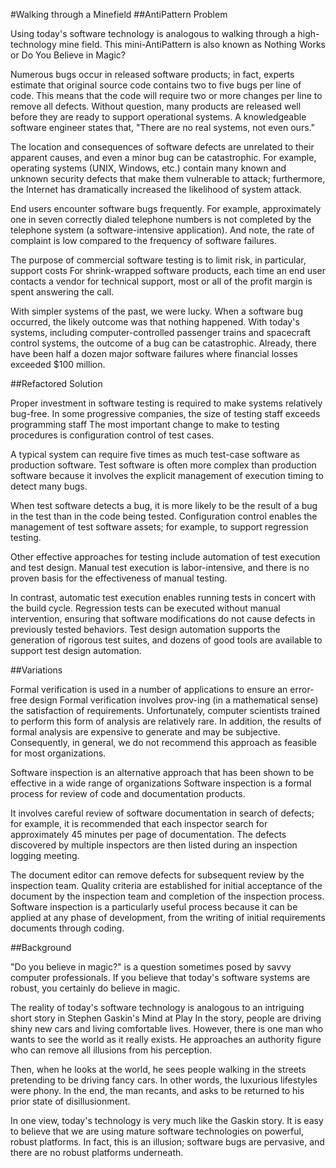 #Walking through a Minefield
##AntiPattern Problem

Using today's software technology is analogous to walking through a high-technology mine field. This mini-AntiPattern is also known as Nothing Works or Do You Believe in Magic?

Numerous bugs occur in released software products; in fact, experts estimate that original source code contains two to five bugs per line of code. This means that the code will require two or more changes per line to remove all defects. Without question, many products are released well before they are ready to support operational systems. A knowledgeable software engineer states that, "There are no real systems, not even ours."

The location and consequences of software defects are unrelated to their apparent causes, and even a minor bug can be catastrophic. For example, operating systems (UNIX, Windows, etc.) contain many known and unknown security defects that make them vulnerable to attack; furthermore, the Internet has dramatically increased the likelihood of system attack.

End users encounter software bugs frequently. For example, approximately one in seven correctly dialed telephone numbers is not completed by the telephone system (a software-intensive application). And note, the rate of complaint is low compared to the frequency of software failures.

The purpose of commercial software testing is to limit risk, in particular, support costs For shrink-wrapped software products, each time an end user contacts a vendor for technical support, most or all of the profit margin is spent answering the call.

With simpler systems of the past, we were lucky. When a software bug occurred, the likely outcome was that nothing happened. With today's systems, including computer-controlled passenger trains and spacecraft control systems, the outcome of a bug can be catastrophic. Already, there have been half a dozen major software failures where financial losses exceeded $100 million.

##Refactored Solution

Proper investment in software testing is required to make systems relatively bug-free. In some progressive companies, the size of testing staff exceeds programming staff The most important change to make to testing procedures is configuration control of test cases.

A typical system can require five times as much test-case software as production software. Test software is often more complex than production software because it involves the explicit management of execution timing to detect many bugs.

When test software detects a bug, it is more likely to be the result of a bug in the test than in the code being tested. Configuration control enables the management of test software assets; for example, to support regression testing.

Other effective approaches for testing include automation of test execution and test design. Manual test execution is labor-intensive, and there is no proven basis for the effectiveness of manual testing.

In contrast, automatic test execution enables running tests in concert with the build cycle. Regression tests can be executed without manual intervention, ensuring that software modifications do not cause defects in previously tested behaviors. Test design automation supports the generation of rigorous test suites, and dozens of good tools are available to support test design automation.

##Variations

Formal verification is used in a number of applications to ensure an error-free design Formal verification involves prov-ing (in a mathematical sense) the satisfaction of requirements. Unfortunately, computer scientists trained to perform this form of analysis are relatively rare. In addition, the results of formal analysis are expensive to generate and may be subjective. Consequently, in general, we do not recommend this approach as feasible for most organizations.

Software inspection is an alternative approach that has been shown to be effective in a wide range of organizations Software inspection is a formal process for review of code and documentation products.

It involves careful review of software documentation in search of defects; for example, it is recommended that each inspector search for approximately 45 minutes per page of documentation. The defects discovered by multiple inspectors are then listed during an inspection logging meeting.

The document editor can remove defects for subsequent review by the inspection team. Quality criteria are established for initial acceptance of the document by the inspection team and completion of the inspection process. Software inspection is a particularly useful process because it can be applied at any phase of development, from the writing of initial requirements documents through coding.

##Background

"Do you believe in magic?" is a question sometimes posed by savvy computer professionals. If you believe that today's software systems are robust, you certainly do believe in magic.

The reality of today's software technology is analogous to an intriguing short story in Stephen Gaskin's Mind at Play In the story, people are driving shiny new cars and living comfortable lives. However, there is one man who wants to see the world as it really exists. He approaches an authority figure who can remove all illusions from his perception.

Then, when he looks at the world, he sees people walking in the streets pretending to be driving fancy cars. In other words, the luxurious lifestyles were phony. In the end, the man recants, and asks to be returned to his prior state of disillusionment.

In one view, today's technology is very much like the Gaskin story. It is easy to believe that we are using mature software technologies on powerful, robust platforms. In fact, this is an illusion; software bugs are pervasive, and there are no robust platforms underneath.